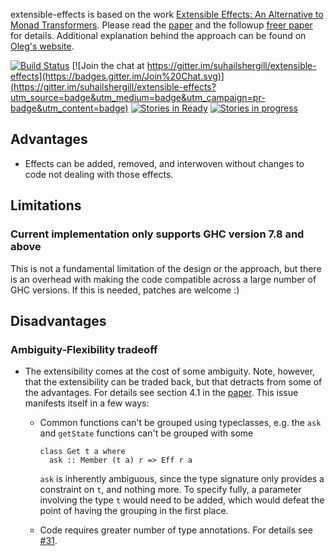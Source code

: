 extensible-effects is based on the work
[Extensible Effects: An Alternative to Monad Transformers](http://okmij.org/ftp/Haskell/extensible/).
Please read the [paper](http://okmij.org/ftp/Haskell/extensible/exteff.pdf) and
the followup [freer paper](http://okmij.org/ftp/Haskell/extensible/more.pdf) for
details. Additional explanation behind the approach can be found on [Oleg's website](http://okmij.org/ftp/Haskell/extensible/).

[![Build Status](https://travis-ci.org/suhailshergill/extensible-effects.svg?branch=master)](https://travis-ci.org/suhailshergill/extensible-effects)
[![Join the chat at https://gitter.im/suhailshergill/extensible-effects](https://badges.gitter.im/Join%20Chat.svg)](https://gitter.im/suhailshergill/extensible-effects?utm_source=badge&utm_medium=badge&utm_campaign=pr-badge&utm_content=badge)
[![Stories in Ready](https://badge.waffle.io/suhailshergill/extensible-effects.png?label=ready&title=Ready)](http://waffle.io/suhailshergill/extensible-effects)
[![Stories in progress](https://badge.waffle.io/suhailshergill/extensible-effects.png?label=in%20progress&title=In%20progress)](http://waffle.io/suhailshergill/extensible-effects)

## Advantages

  * Effects can be added, removed, and interwoven without changes to code not
    dealing with those effects.

## Limitations

### Current implementation only supports GHC version 7.8 and above
This is not a fundamental limitation of the design or the approach, but there is
an overhead with making the code compatible across a large number of GHC
versions. If this is needed, patches are welcome :)

## Disadvantages

### Ambiguity-Flexibility tradeoff
  * The extensibility comes at the cost of some ambiguity. Note, however, that
    the extensibility can be traded back, but that detracts from some of the
    advantages. For details see section 4.1 in the
    [paper](http://okmij.org/ftp/Haskell/extensible/exteff.pdf). This issue
    manifests itself in a few ways:
    * Common functions can't be grouped using typeclasses, e.g.
      the `ask` and `getState` functions can't be grouped with some

          class Get t a where
            ask :: Member (t a) r => Eff r a

      `ask` is inherently ambiguous, since the type signature only provides
      a constraint on `t`, and nothing more. To specify fully, a parameter
      involving the type `t` would need to be added, which would defeat the
      point of having the grouping in the first place.
    * Code requires greater number of type annotations. For details see
      [#31](https://github.com/suhailshergill/extensible-effects/issues/31).
